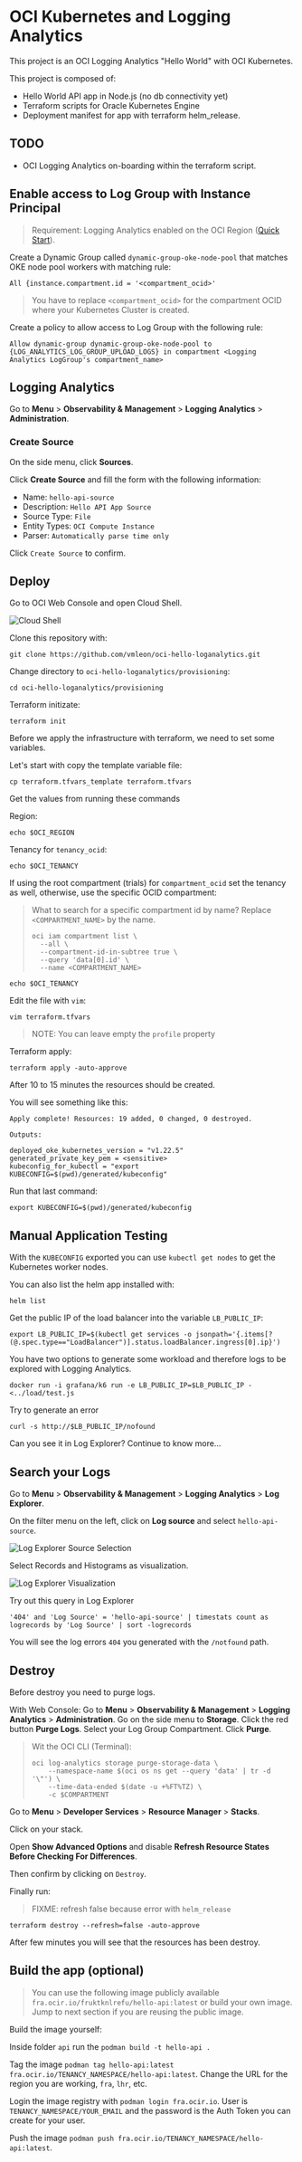 # OCI Kubernetes and Logging Analytics

This project is an OCI Logging Analytics "Hello World" with OCI Kubernetes.

This project is composed of:

- Hello World API app in Node.js (no db connectivity yet)
- Terraform scripts for Oracle Kubernetes Engine
- Deployment manifest for app with terraform helm_release.

## TODO

- OCI Logging Analytics on-boarding within the terraform script.

## Enable access to Log Group with Instance Principal

> Requirement: Logging Analytics enabled on the OCI Region ([Quick Start](https://docs.oracle.com/en/cloud/paas/logging-analytics/logqs/)).

Create a Dynamic Group called `dynamic-group-oke-node-pool` that matches OKE node pool workers with matching rule:

```
All {instance.compartment.id = '<compartment_ocid>'
```

> You have to replace `<compartment_ocid>` for the compartment OCID where your Kubernetes Cluster is created.

Create a policy to allow access to Log Group with the following rule:

```
Allow dynamic-group dynamic-group-oke-node-pool to {LOG_ANALYTICS_LOG_GROUP_UPLOAD_LOGS} in compartment <Logging Analytics LogGroup's compartment_name>
```

## Logging Analytics

Go to **Menu** > **Observability & Management** > **Logging Analytics** > **Administration**.

### Create Source

On the side menu, click **Sources**.

Click **Create Source** and fill the form with the following information:

- Name: `hello-api-source`
- Description: `Hello API App Source`
- Source Type: `File`
- Entity Types: `OCI Compute Instance`
- Parser: `Automatically parse time only`

Click `Create Source` to confirm.

<!--

## Deploy from here

> You need to be administrator, for now. Working on enumerating policies required as an option.
>
> Policies:
>
> - `Allow group group_name to inspect instance-family in tenancy`
> - [Preparing for Container Engine for Kubernetes](https://docs.oracle.com/en-us/iaas/Content/ContEng/Concepts/contengprerequisites.htm#Preparing_for_Container_Engine_for_Kubernetes)
> - [Create Required Policy for Groups for Kubernetes](https://docs.oracle.com/en-us/iaas/Content/ContEng/Concepts/contengpolicyconfig.htm#policyforgroupsrequired)

[![Deploy to Oracle Cloud](https://oci-resourcemanager-plugin.plugins.oci.oraclecloud.com/latest/deploy-to-oracle-cloud.svg)](https://cloud.oracle.com/resourcemanager/stacks/create?zipUrl=https://github.com/vmleon/oci-hello-loganalytics/releases/download/v0.1.4/logan.zip)

Review and Check the Terms. The web form will populate automatically.

Click **Next**.

On the next screen, make sure you select the compartment where you want to deploy the stack.

Click **Next**.

On the final screen, review the information and make sure **Run Apply** is checked.

Click **Create**.

When successfully deployed you can run some tests and go to Log Analytics to work with the generated logs.
-->

## Deploy

Go to OCI Web Console and open Cloud Shell.

![Cloud Shell](images/cloud-shell.png)

Clone this repository with:

```
git clone https://github.com/vmleon/oci-hello-loganalytics.git
```

Change directory to `oci-hello-loganalytics/provisioning`:

```
cd oci-hello-loganalytics/provisioning
```

Terraform initizate:

```
terraform init
```

Before we apply the infrastructure with terraform, we need to set some variables.

Let's start with copy the template variable file:

```
cp terraform.tfvars_template terraform.tfvars
```

Get the values from running these commands

Region:

```
echo $OCI_REGION
```

Tenancy for `tenancy_ocid`:

```
echo $OCI_TENANCY
```

If using the root compartment (trials) for `compartment_ocid` set the tenancy as well, otherwise, use the specific OCID compartment:

> What to search for a specific compartment id by name? Replace `<COMPARTMENT_NAME>` by the name.
> ```
> oci iam compartment list \
>   --all \
>   --compartment-id-in-subtree true \
>   --query 'data[0].id' \
>   --name <COMPARTMENT_NAME>
> ```

```
echo $OCI_TENANCY
```

Edit the file with `vim`:

```
vim terraform.tfvars
```

> NOTE: You can leave empty the `profile` property

Terraform apply:

```
terraform apply -auto-approve
```

After 10 to 15 minutes the resources should be created.

You will see something like this:

```
Apply complete! Resources: 19 added, 0 changed, 0 destroyed.

Outputs:

deployed_oke_kubernetes_version = "v1.22.5"
generated_private_key_pem = <sensitive>
kubeconfig_for_kubectl = "export KUBECONFIG=$(pwd)/generated/kubeconfig"
```

Run that last command:

```
export KUBECONFIG=$(pwd)/generated/kubeconfig
```

## Manual Application Testing

With the `KUBECONFIG` exported you can use `kubectl get nodes` to get the Kubernetes worker nodes.

You can also list the helm app installed with:

```
helm list
```

Get the public IP of the load balancer into the variable `LB_PUBLIC_IP`:

```
export LB_PUBLIC_IP=$(kubectl get services -o jsonpath='{.items[?(@.spec.type=="LoadBalancer")].status.loadBalancer.ingress[0].ip}')
```

You have two options to generate some workload and therefore logs to be explored with Logging Analytics.

```
docker run -i grafana/k6 run -e LB_PUBLIC_IP=$LB_PUBLIC_IP - <../load/test.js
```

Try to generate an error

`curl -s http://$LB_PUBLIC_IP/nofound`

Can you see it in Log Explorer? Continue to know more...

## Search your Logs

Go to **Menu** > **Observability & Management** > **Logging Analytics** > **Log Explorer**.

On the filter menu on the left, click on **Log source** and select `hello-api-source`.

![Log Explorer Source Selection](images/log-explorer-source-selection.png)

Select Records and Histograms as visualization.

![Log Explorer Visualization](images/log-explorer-viz.png)

Try out this query in Log Explorer

```
'404' and 'Log Source' = 'hello-api-source' | timestats count as logrecords by 'Log Source' | sort -logrecords
```

You will see the log errors `404` you generated with the `/notfound` path.

## Destroy

Before destroy you need to purge logs.

With Web Console:
Go to **Menu** > **Observability & Management** > **Logging Analytics** > **Administration**.
Go on the side menu to **Storage**.
Click the red button **Purge Logs**.
Select your Log Group Compartment.
Click **Purge**.

> Wit the OCI CLI (Terminal):
>
> ```
> oci log-analytics storage purge-storage-data \
>     --namespace-name $(oci os ns get --query 'data' | tr -d '\"') \
>     --time-data-ended $(date -u +%FT%TZ) \
>     -c $COMPARTMENT
> ```

Go to **Menu** > **Developer Services** > **Resource Manager** > **Stacks**.

Click on your stack.

Open **Show Advanced Options** and disable **Refresh Resource States Before Checking For Differences**.

Then confirm by clicking on `Destroy`.

Finally run:

> FIXME: refresh false because error with `helm_release`

```
terraform destroy --refresh=false -auto-approve
```

After few minutes you will see that the resources has been destroy.

## Build the app (optional)

> You can use the following image publicly available `fra.ocir.io/fruktknlrefu/hello-api:latest` or build your own image. Jump to next section if you are reusing the public image.

Build the image yourself:

Inside folder `api` run the `podman build -t hello-api .`

Tag the image `podman tag hello-api:latest fra.ocir.io/TENANCY_NAMESPACE/hello-api:latest`. Change the URL for the region you are working, `fra`, `lhr`, etc.

Login the image registry with `podman login fra.ocir.io`. User is `TENANCY_NAMESPACE/YOUR_EMAIL` and the password is the Auth Token you can create for your user.

Push the image `podman push fra.ocir.io/TENANCY_NAMESPACE/hello-api:latest`.
